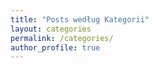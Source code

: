 ```yaml
---
title: "Posts według Kategorii"
layout: categories
permalink: /categories/
author_profile: true
---
```

